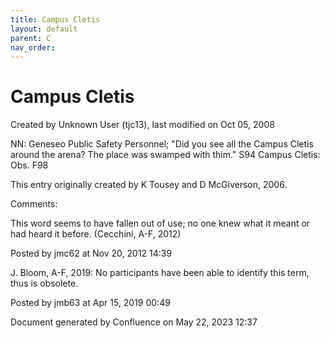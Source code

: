 ```yaml
---
title: Campus Cletis
layout: default
parent: C
nav_order:
---
```


# Campus Cletis

Created by  Unknown User (tjc13), last modified on Oct 05, 2008

NN: Geneseo Public Safety Personnel; &quot;Did you see all the Campus Cletis around the arena? The place was swamped with thim.&quot; S94 Campus Cletis: Obs. F98

This entry originally created by K Tousey and D McGiverson, 2006.

Comments:

This word seems to have fallen out of use; no one knew what it meant or had heard it before. (Cecchini, A-F, 2012)

Posted by jmc62 at Nov 20, 2012 14:39

J. Bloom, A-F, 2019: No participants have been able to identify this term, thus is obsolete. 

Posted by jmb63 at Apr 15, 2019 00:49

Document generated by Confluence on May 22, 2023 12:37


